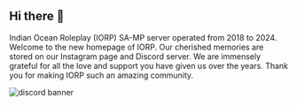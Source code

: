 ## Hi there 👋

Indian Ocean Roleplay (IORP) SA-MP server operated from 2018 to 2024. Welcome to the new homepage of IORP. Our cherished memories are stored on our Instagram page and Discord server. We are immensely grateful for all the love and support you have given us over the years. Thank you for making IORP such an amazing community.

![discord banner](https://github.com/iorp-in/.github/assets/43092101/a0a95d74-202d-4c2c-8904-d0ad6bcd4917)
